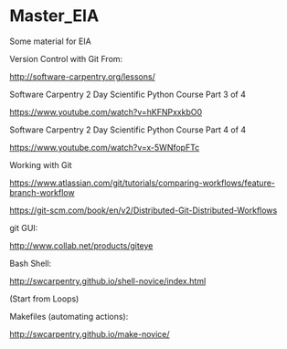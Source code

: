 # Master_EIA
Some material for EIA

Version Control with Git
 From: 
 
 http://software-carpentry.org/lessons/
 
Software Carpentry 2 Day Scientific Python Course Part 3 of 4

 https://www.youtube.com/watch?v=hKFNPxxkbO0
 
Software Carpentry 2 Day Scientific Python Course Part 4 of 4

 https://www.youtube.com/watch?v=x-5WNfopFTc

Working with Git

 https://www.atlassian.com/git/tutorials/comparing-workflows/feature-branch-workflow
 
 https://git-scm.com/book/en/v2/Distributed-Git-Distributed-Workflows

git GUI:

http://www.collab.net/products/giteye

Bash Shell:

 http://swcarpentry.github.io/shell-novice/index.html
 
 (Start from Loops)
 
Makefiles (automating actions):

 http://swcarpentry.github.io/make-novice/
 
